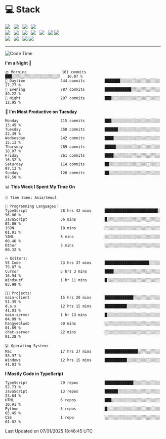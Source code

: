 <h1>💻 Stack</h1>
<div>
 <!-- badge : https://shields.io/ -->
 <!-- icon : https://simpleicons.org/?q=Get -->
 <img src="https://img.shields.io/badge/HTML5-e74c3c?style=flat-square&logo=HTML5&logoColor=white"/> &nbsp 
 <img src="https://img.shields.io/badge/CSS3-0A84FF?style=flat-square&logo=CSS3&logoColor=white"/> &nbsp 
 <img src="https://img.shields.io/badge/JavaScript-FFCD11?style=flat-square&logo=JavaScript&logoColor=white"/> &nbsp 
 <img src="https://img.shields.io/badge/TypeScript-3075C0?style=flat-square&logo=TypeScript&logoColor=white"/>
 <br/>
 <img src="https://img.shields.io/badge/Next-000000?style=flat-square&logo=nextdotjs&logoColor=white"/> &nbsp 
 <img src="https://img.shields.io/badge/React-00BCF6?style=flat-square&logo=React&logoColor=white"/> &nbsp 
 <img src="https://img.shields.io/badge/Redux-764ABC?style=flat-square&logo=Redux&logoColor=white"/> &nbsp
 <img src="https://img.shields.io/badge/Recoil-3578E5?style=flat-square&logo=recoil&logoColor=white"/> &nbsp
 <img src="https://img.shields.io/badge/React-Query-FF4154?style=flat-square&logo=reactquery&logoColor=white"/> &nbsp 
 <img src="https://img.shields.io/badge/styled%2Dcomponents-DB7093?style=flat-square&logo=styled%2Dcomponents&logoColor=white"/>
 <img src="https://img.shields.io/badge/CSS Modules-000000?style=flat-square&logo=CSS Modules&logoColor=white"/> &nbsp 
 <br/>
 <img src="https://img.shields.io/badge/Node-339933?style=flat-square&logo=Node.js&logoColor=white"/> &nbsp 
 <img src="https://img.shields.io/badge/Express-000000?style=flat-square&logo=Express&logoColor=white"/> &nbsp 
 <img src="https://img.shields.io/badge/MongoDB-47A248?style=flat-square&logo=MongoDB&logoColor=white"/>
 <img src="https://img.shields.io/badge/MariaDB-003545?style=flat-square&logo=mariadb&logoColor=white"/>
</div>

<hr>

<!--START_SECTION:waka-->
![Code Time](http://img.shields.io/badge/Code%20Time-1%2C879%20hrs%2027%20mins-blue)

**I'm a Night 🦉** 

```text
🌞 Morning                161 commits         ███░░░░░░░░░░░░░░░░░░░░░░   10.07 % 
🌆 Daytime                444 commits         ███████░░░░░░░░░░░░░░░░░░   27.77 % 
🌃 Evening                787 commits         ████████████░░░░░░░░░░░░░   49.22 % 
🌙 Night                  207 commits         ███░░░░░░░░░░░░░░░░░░░░░░   12.95 % 
```
📅 **I'm Most Productive on Tuesday** 

```text
Monday                   215 commits         ███░░░░░░░░░░░░░░░░░░░░░░   13.45 % 
Tuesday                  358 commits         ██████░░░░░░░░░░░░░░░░░░░   22.39 % 
Wednesday                242 commits         ████░░░░░░░░░░░░░░░░░░░░░   15.13 % 
Thursday                 289 commits         █████░░░░░░░░░░░░░░░░░░░░   18.07 % 
Friday                   261 commits         ████░░░░░░░░░░░░░░░░░░░░░   16.32 % 
Saturday                 114 commits         ██░░░░░░░░░░░░░░░░░░░░░░░   07.13 % 
Sunday                   120 commits         ██░░░░░░░░░░░░░░░░░░░░░░░   07.50 % 
```


📊 **This Week I Spent My Time On** 

```text
🕑︎ Time Zone: Asia/Seoul

💬 Programming Languages: 
TypeScript               28 hrs 42 mins      ████████████████████████░   96.06 % 
JavaScript               36 mins             █░░░░░░░░░░░░░░░░░░░░░░░░   02.06 % 
JSON                     18 mins             ░░░░░░░░░░░░░░░░░░░░░░░░░   01.01 % 
YAML                     8 mins              ░░░░░░░░░░░░░░░░░░░░░░░░░   00.46 % 
Other                    5 mins              ░░░░░░░░░░░░░░░░░░░░░░░░░   00.32 % 

🔥 Editors: 
VS Code                  23 hrs 37 mins      ████████████████████░░░░░   79.07 % 
Cursor                   5 hrs 3 mins        ████░░░░░░░░░░░░░░░░░░░░░   16.94 % 
Windsurf                 1 hr 11 mins        █░░░░░░░░░░░░░░░░░░░░░░░░   03.99 % 

🐱‍💻 Projects: 
main-client              15 hrs 20 mins      █████████████░░░░░░░░░░░░   51.35 % 
d.a.x                    12 hrs 15 mins      ██████████░░░░░░░░░░░░░░░   41.03 % 
main-server              1 hr 13 mins        █░░░░░░░░░░░░░░░░░░░░░░░░   04.09 % 
hangyeolweb              30 mins             ░░░░░░░░░░░░░░░░░░░░░░░░░   01.69 % 
chat-server              22 mins             ░░░░░░░░░░░░░░░░░░░░░░░░░   01.28 % 

💻 Operating System: 
Mac                      17 hrs 37 mins      ███████████████░░░░░░░░░░   58.97 % 
Windows                  12 hrs 15 mins      ██████████░░░░░░░░░░░░░░░   41.03 % 
```

**I Mostly Code in TypeScript** 

```text
TypeScript               29 repos            █████████████░░░░░░░░░░░░   52.73 % 
JavaScript               13 repos            ██████░░░░░░░░░░░░░░░░░░░   23.64 % 
HTML                     6 repos             ███░░░░░░░░░░░░░░░░░░░░░░   10.91 % 
Python                   3 repos             █░░░░░░░░░░░░░░░░░░░░░░░░   05.45 % 
CSS                      1 repo              ░░░░░░░░░░░░░░░░░░░░░░░░░   01.82 % 
```




 Last Updated on 07/01/2025 18:46:45 UTC
<!--END_SECTION:waka-->
